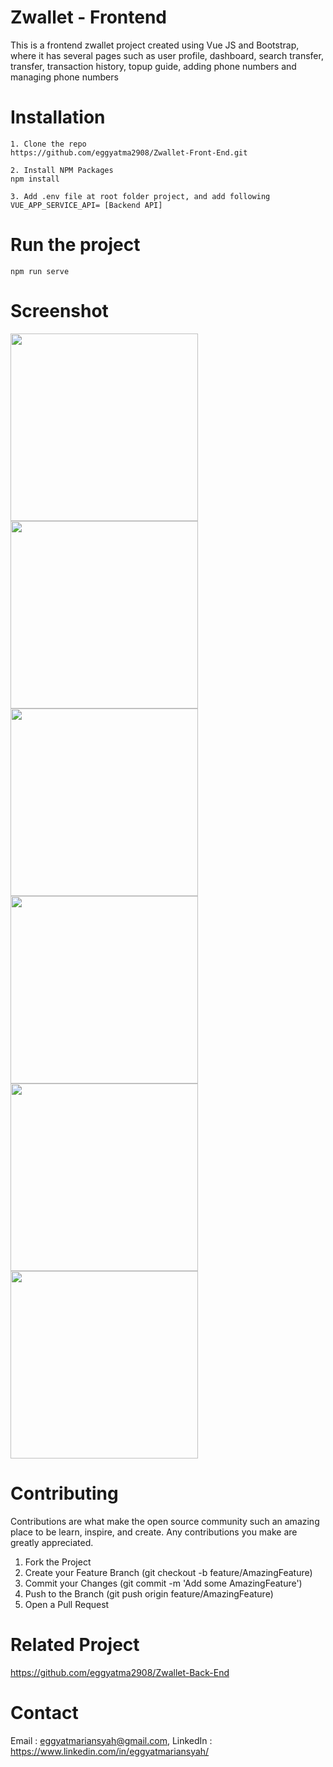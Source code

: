 # Zwallet - Frontend

This is a frontend zwallet project created using Vue JS and Bootstrap, where it has several pages such as user profile, dashboard, search transfer, transfer, transaction history, topup guide, adding phone numbers and managing phone numbers

# Installation
```
1. Clone the repo
https://github.com/eggyatma2908/Zwallet-Front-End.git

2. Install NPM Packages
npm install

3. Add .env file at root folder project, and add following
VUE_APP_SERVICE_API= [Backend API]
```

# Run the project 
```
npm run serve
```

# Screenshot
<div display="flex" justify-content="space-around">
<img src="https://user-images.githubusercontent.com/26200397/106650539-9ce2bd00-65c5-11eb-9fdb-254fc24e1b59.png" width="300">
<img src="https://user-images.githubusercontent.com/26200397/106650535-9b18f980-65c5-11eb-91b8-17381ed53463.png" width="300">
<img src="https://user-images.githubusercontent.com/26200397/106650537-9c4a2680-65c5-11eb-9852-85aeefdc066a.png" width="300">
<img src="https://user-images.githubusercontent.com/26200397/106650534-9a806300-65c5-11eb-9a30-222887ebe97d.png" width="300">
<img src="https://user-images.githubusercontent.com/26200397/106650548-9d7b5380-65c5-11eb-8bc0-77f721c3c4a1.png" width="300">
<img src="https://user-images.githubusercontent.com/26200397/106650528-994f3600-65c5-11eb-840d-e957d617477b.png" width="300">
</div>
 
# Contributing
Contributions are what make the open source community such an amazing place to be learn, inspire, and create. Any contributions you make are greatly appreciated.

1. Fork the Project
2. Create your Feature Branch (git checkout -b feature/AmazingFeature)
3. Commit your Changes (git commit -m 'Add some AmazingFeature')
4. Push to the Branch (git push origin feature/AmazingFeature)
5. Open a Pull Request

# Related Project
https://github.com/eggyatma2908/Zwallet-Back-End

# Contact
Email : eggyatmariansyah@gmail.com,
LinkedIn : https://www.linkedin.com/in/eggyatmariansyah/


 
 
